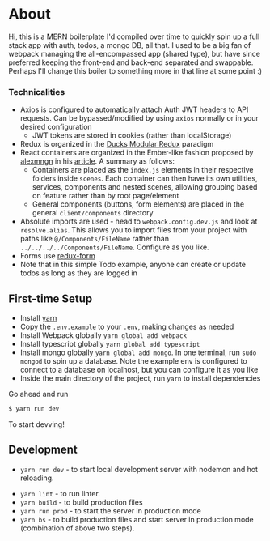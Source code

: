 # About

Hi, this is a MERN boilerplate I'd compiled over time to quickly spin up a full stack app with auth, todos, a mongo DB, all that. I used to be a big fan of webpack managing the all-encompassed app (shared type), but have since preferred keeping the front-end and back-end separated and swappable. Perhaps I'll change this boiler to something more in that line at some point :)

### Technicalities

* Axios is configured to automatically attach Auth JWT headers to API requests. Can be bypassed/modified by using `axios` normally or in your desired configuration
  * JWT tokens are stored in cookies (rather than localStorage)
* Redux is organized in the [Ducks Modular Redux](https://github.com/erikras/ducks-modular-redux) paradigm
* React containers are organized in the Ember-like fashion proposed by [alexmngn](https://medium.com/@alexmngn) in his [article](https://medium.com/@alexmngn/how-to-better-organize-your-react-applications-2fd3ea1920f1). A summary as follows:
  * Containers are placed as the `index.js` elements in their respective folders inside `scenes`. Each container can then have its own utilities, services, components and nested scenes, allowing grouping based on feature rather than by root page/element
  * General components (buttons, form elements) are placed in the general `client/components` directory
* Absolute imports are used - head to `webpack.config.dev.js` and look at `resolve.alias`. This allows you to import files from your project with paths like `@/Components/FileName` rather than `../../../../Components/FileName`. Configure as you like.
* Forms use [redux-form](https://github.com/https://redux-form.com)
* Note that in this simple Todo example, anyone can create or update todos as long as they are logged in

## First-time Setup

* Install [yarn](https://yarnpkg.com/en/docs/install)
* Copy the `.env.example` to your `.env`, making changes as needed
* Install Webpack globally `yarn global add webpack`
* Install typescript globally `yarn global add typescript`
* Install mongo globally `yarn global add mongo`. In one terminal, run `sudo mongod` to spin up a database. Note the example env is configured to connect to a database on localhost, but you can configure it as you like
* Inside the main directory of the project, run `yarn` to install dependencies

Go ahead and run
```bash
$ yarn run dev
```

To start devving!

## Development

* `yarn run dev` - to start local development server with nodemon and hot reloading.
<!-- * `yarn test` - to run unit tests. -->
* `yarn lint` - to run linter.
* `yarn build` - to build production files
* `yarn run prod` - to start the server in production mode
* `yarn bs` - to build production files and start server in production mode (combination of above two steps).
